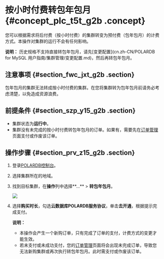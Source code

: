# 按小时付费转包年包月 {#concept_plc_t5t_g2b .concept}

您可以根据需求将后付费（按小时付费）的集群转变为预付费（包年包月）的计费方式。本操作对集群的运行不会有任何影响。

**说明：** 历史规格不支持直接转包年包月，请先[变更配置](cn.zh-CN/POLARDB for MySQL 用户指南/集群管理/变更配置.md)，然后再转包年包月。

## 注意事项 {#section_fwc_jxt_g2b .section}

包年包月的集群无法转成按小时付费的集群。在您将集群转为包年包月前请务必考虑清楚，以免造成资源浪费。

## 前提条件 {#section_szp_y15_g2b .section}

-   集群状态为**运行中**。
-   集群没有未完成的按小时付费转包年包月的订单。如果有，需要先在[订单管理](https://expense.console.aliyun.com/#/order/list/)页面支付或作废该订单。

## 操作步骤 {#section_prv_z15_g2b .section}

1.  登录[POLARDB控制台](https://polardb.console.aliyun.com)。
2.  选择集群所在的地域。
3.  找到目标集群，在**操作**列中选择**...** \> **转包年包月**。

    ![](http://static-aliyun-doc.oss-cn-hangzhou.aliyuncs.com/assets/img/15138/15574751626580_zh-CN.png)

4.  选择**购买时长**，勾选**云数据库POLARDB服务协议**，单击**去开通**，根据提示完成支付。

    **说明：** 

    -   本操作会产生一个新购订单，只有完成了订单的支付，计费方式的变更才能生效。
    -   若未支付或未成功支付，您的[订单管理](https://expense.console.aliyun.com/#/order/list/)页面将会出现未完成订单，导致您无法新购集群或再次执行转包年包月。此时需支付或作废该订单。

